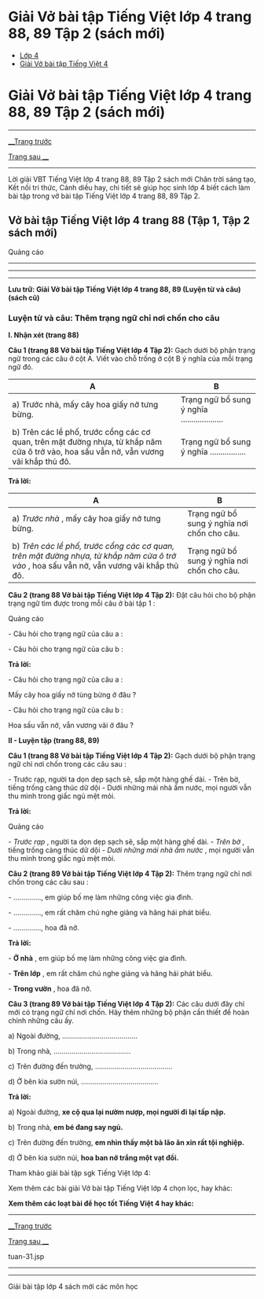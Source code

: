 # Giải Vở bài tập Tiếng Việt lớp 4 trang 88, 89 Tập 2 (sách mới)

  * [Lớp 4](https://vietjack.com/series/lop-4.jsp)
  * [Giải Vở bài tập Tiếng Việt 4](https://vietjack.com/giai-vo-bai-tap-tieng-viet-4/index.jsp)



# Giải Vở bài tập Tiếng Việt lớp 4 trang 88, 89 Tập 2 (sách mới)

* * *

[__Trang trước](https://vietjack.com/giai-vo-bai-tap-tieng-viet-4/tuan-31.jsp)

[Trang sau __](https://vietjack.com/giai-vo-bai-tap-tieng-viet-4/tuan-31.jsp)

* * *

Lời giải VBT Tiếng Việt lớp 4 trang 88, 89 Tập 2 sách mới Chân trời sáng tạo, Kết nối tri thức, Cánh diều hay, chi tiết sẽ giúp học sinh lớp 4 biết cách làm bài tập trong vở bài tập Tiếng Việt lớp 4 trang 88, 89 Tập 2.

## Vở bài tập Tiếng Việt lớp 4 trang 88 (Tập 1, Tập 2 sách mới)

Quảng cáo

* * *

* * *

* * *

**Lưu trữ: Giải Vở bài tập Tiếng Việt lớp 4 trang 88, 89 (Luyện từ và câu) (sách cũ)**

### **Luyện từ và câu: Thêm trạng ngữ chỉ nơi chốn cho câu**

**I. Nhận xét (trang 88)**

**Câu 1 (trang 88 Vở bài tập Tiếng Việt lớp 4 Tập 2):** Gạch dưới bộ phận trạng ngữ trong các câu ở cột A. Viết vào chỗ trống ở cột B ý nghĩa của mỗi trạng ngữ đó.

A|  B  
---|---  
a) Trước nhà, mấy cây hoa giấy nở tưng bừng. |  Trạng ngữ bổ sung ý nghĩa ....................  
b) Trên các lề phố, trước cổng các cơ quan, trên mặt đường nhựa, từ khắp năm cửa ô trở vào, hoa sấu vẫn nở, vẫn vương vãi khắp thủ đô. | Trạng ngữ bổ sung ý nghĩa .................   
  
**Trả lời:**

A|  B  
---|---  
a) _Trước nhà_ , mấy cây hoa giấy nở tưng bừng. |  Trạng ngữ bổ sung ý nghĩa nơi chốn cho câu.  
b) _Trên các lề phố, trước cổng các cơ quan, trên mặt đường nhựa, từ khắp năm cửa ô trở vào_ , hoa sấu vẫn nở, vẫn vương vãi khắp thủ đô. | Trạng ngữ bổ sung ý nghĩa nơi chốn cho câu.   
  
**Câu 2 (trang 88 Vở bài tập Tiếng Việt lớp 4 Tập 2):** Đặt câu hỏi cho bộ phận trạng ngữ tìm được trong mỗi câu ở bài tập 1 :

Quảng cáo

\- Câu hỏi cho trạng ngữ của câu a :

\- Câu hỏi cho trạng ngữ của câu b :

**Trả lời:**

\- Câu hỏi cho trạng ngữ của câu a :

Mấy cây hoa giấy nở tùng bừng ở đâu ?

\- Câu hỏi cho trạng ngữ của câu b :

Hoa sấu vẫn nở, vẫn vương vãi ở đâu ?

**II - Luyện tập (trang 88, 89)**

**Câu 1 (trang 88 Vở bài tập Tiếng Việt lớp 4 Tập 2):** Gạch dưới bộ phận trạng ngữ chỉ nơi chốn trong các câu sau :

\- Trước rạp, người ta dọn dẹp sạch sẽ, sắp một hàng ghế dài. \- Trên bờ, tiếng trống càng thúc dữ dội \- Dưới những mái nhà ẩm nước, mọi người vẫn thu mình trong giấc ngủ mệt mỏi. 

**Trả lời:**

Quảng cáo

\- _Trước rạp_ , người ta dọn dẹp sạch sẽ, sắp một hàng ghế dài. \- _Trên bờ_ , tiếng trống càng thúc dữ dội \- _Dưới những mái nhà ẩm nước_ , mọi người vẫn thu mình trong giấc ngủ mệt mỏi. 

**Câu 2 (trang 89 Vở bài tập Tiếng Việt lớp 4 Tập 2):** Thêm trạng ngữ chỉ nơi chốn trong các câu sau :

\- .............., em giúp bố mẹ làm những công việc gia đình.

\- .............., em rất chăm chú nghe giảng và hăng hái phát biểu.

\- .............., hoa đã nở.

**Trả lời:**

\- **Ở nhà** , em giúp bố mẹ làm những công việc gia đình.

\- **Trên lớp** , em rất chăm chú nghe giảng và hăng hái phát biểu.

\- **Trong vườn** , hoa đã nở.

**Câu 3 (trang 89 Vở bài tập Tiếng Việt lớp 4 Tập 2):** Các câu dưới đây chỉ mới có trạng ngữ chỉ nơi chốn. Hãy thêm những bộ phận cần thiết để hoàn chỉnh những câu ấy.

a) Ngoài đường, ......................................

b) Trong nhà, .......................................

c) Trên đường đến trường, .......................................

d) Ở bên kia sườn núi, .......................................

**Trả lời:**

a) Ngoài đường, **xe cộ qua lại nườm nượp, mọi người đi lại tấp nập.**

b) Trong nhà, **em bé đang say ngủ.**

c) Trên đường đến trường, **em nhìn thấy một bà lão ăn xin rất tội nghiệp.**

d) Ở bên kia sườn núi, **hoa ban nở trắng một vạt đồi.**

Tham khảo giải bài tập sgk Tiếng Việt lớp 4:

Xem thêm các bài giải Vở bài tập Tiếng Việt lớp 4 chọn lọc, hay khác:

**Xem thêm các loạt bài để học tốt Tiếng Việt 4 hay khác:**

* * *

[__Trang trước](https://vietjack.com/giai-vo-bai-tap-tieng-viet-4/tuan-31.jsp)

[Trang sau __](https://vietjack.com/giai-vo-bai-tap-tieng-viet-4/tuan-31.jsp)

tuan-31.jsp

* * *

* * *

Giải bài tập lớp 4 sách mới các môn học
